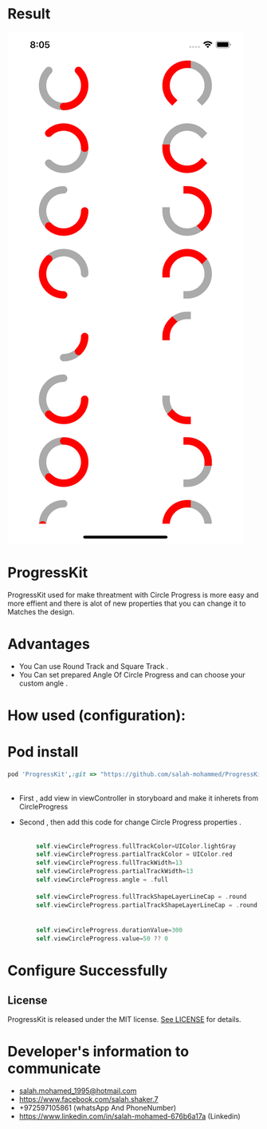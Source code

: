 # Result

![alt text](https://github.com/salah-mohammed/ProgressKit/blob/master/ProgressKitExample/example.png)

# ProgressKit


ProgressKit used for make threatment with Circle Progress  is more easy and more effient and there is alot of new properties that you can change it to Matches the design.
# Advantages
* You Can use Round Track and Square Track .
* You Can set prepared Angle Of Circle Progress and can choose your custom angle .


# How used (configuration): 
# Pod install
```ruby
pod 'ProgressKit',:git => "https://github.com/salah-mohammed/ProgressKit.git"
 
```
- First , add view in viewController in storyboard and make it inherets from CircleProgress


- Second , then add this code for change Circle Progress properties  .
```swift

        self.viewCircleProgress.fullTrackColor=UIColor.lightGray
        self.viewCircleProgress.partialTrackColor = UIColor.red
        self.viewCircleProgress.fullTrackWidth=13
        self.viewCircleProgress.partialTrackWidth=13
        self.viewCircleProgress.angle = .full
        
        self.viewCircleProgress.fullTrackShapeLayerLineCap = .round
        self.viewCircleProgress.partialTrackShapeLayerLineCap = .round

        
        self.viewCircleProgress.durationValue=300
        self.viewCircleProgress.value=50 ?? 0

 ```
 

# Configure Successfully

## License

ProgressKit is released under the MIT license. [See LICENSE](https://github.com/salah-mohammed/ProgressKit/blob/master/LICENSE) for details.

# Developer's information to communicate

- salah.mohamed_1995@hotmail.com
- https://www.facebook.com/salah.shaker.7
- +972597105861 (whatsApp And PhoneNumber)
- https://www.linkedin.com/in/salah-mohamed-676b6a17a (Linkedin)

